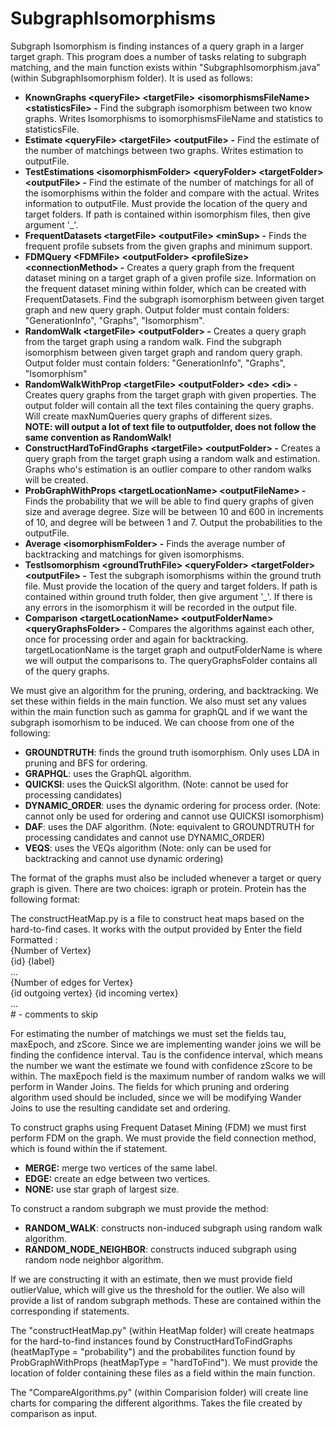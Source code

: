 # SubgraphIsomorphisms

Subgraph Isomorphism is finding instances of a query graph in a larger target graph.  This program does a number of tasks relating to subgraph matching, and the main function exists within "SubgraphIsomorphism.java" (within SubgraphIsomorphism folder).  It is used as follows: <br />
- **KnownGraphs \<queryFile\> \<targetFile\> \<isomorphismsFileName\> \<statisticsFile\> -**
Find the subgraph isomorphism between two know graphs. Writes Isomorphisms to isomorphismsFileName and statistics to statisticsFile.<br />
- **Estimate \<queryFile\> \<targetFile\> \<outputFile\> -**
Find the estimate of the number of matchings between two graphs. Writes estimation to outputFile. <br />
- **TestEstimations \<isomorphismFolder\> \<queryFolder\> \<targetFolder\> \<outputFile\> -**
Find the estimate of the number of matchings for all of the isomorphisms within the folder and compare with the actual. Writes information to outputFile. Must provide the location of the query and target folders.  If path is contained within 
isomorphism files, then give argument '\_'. <br />
- **FrequentDatasets \<targetFile\> \<outputFile\> \<minSup\> -**
Finds the frequent profile subsets from the given graphs and minimum support. <br /> 
- **FDMQuery \<FDMFile\> \<outputFolder\> \<profileSize\> \<connectionMethod\> -**
Creates a query graph from the frequent dataset mining on a target graph of a given profile size. Information on the frequent dataset mining within folder, which can be created with FrequentDatasets.
Find the subgraph isomorphism between given target graph and new query graph. Output folder must contain folders: "GenerationInfo", "Graphs", "Isomorphism".<br />
- **RandomWalk \<targetFile\> \<outputFolder\> -**
Creates a query graph from the target graph using a random walk. Find the subgraph isomorphism between given target graph and random query graph.
Output folder must contain folders: "GenerationInfo", "Graphs", "Isomorphism"<br />
- **RandomWalkWithProp \<targetFile\> \<outputFolder\> \<de\> \<di\> -**
Creates query graphs from the target graph with given properties.  The output folder will contain all the text files containing the query graphs. Will create maxNumQueries query graphs of different sizes.  <br />
**NOTE: will output a lot of text file to outputfolder, does not follow the same convention as RandomWalk!** <br/>
- **ConstructHardToFindGraphs \<targetFile\> \<outputFolder\> -**
Creates a query graph from the target graph using a random walk and estimation. Graphs who's estimation is an outlier compare to other random walks will be created.<br />
- **ProbGraphWithProps \<targetLocationName\> \<outputFileName\> -**
Finds the probability that we will be able to find query graphs of given size and average degree.  Size will be between 10 and 600 in increments of 10, and degree will be between 1 and 7.  Output the probabilities to the outputFile. <br/>
- **Average \<isomorphismFolder\> -**
Finds the average number of backtracking and matchings for given isomorphisms.<br />
- **TestIsomorphism \<groundTruthFile\> \<queryFolder\> \<targetFolder\> \<outputFile\> -**
Test the subgraph isomorphisms within the ground truth file. Must provide the location of the query and target folders.  If path is contained within ground truth folder, then give argument '\_'. If there is any errors in the isomorphism it will be recorded in the output file. <br />
- **Comparison \<targetLocationName\> \<outputFolderName\> \<queryGraphsFolder\> -**
Compares the algorithms against each other, once for processing order and again for backtracking. targetLocationName is the target graph and outputFolderName is where we will output the comparisons to.  The queryGraphsFolder contains all of the query graphs.

We must give an algorithm for the pruning, ordering, and backtracking.  We set these within fields in the main function.  We also must set any values within the main function such as gamma for graphQL and if we want the subgraph isomorhism to be induced.  We can choose from one of the following:<br />
- **GROUNDTRUTH**: finds the ground truth isomorphism.  Only uses LDA in pruning and BFS for ordering.<br />
- **GRAPHQL**: uses the GraphQL algorithm.<br />
- **QUICKSI**: uses the QuickSI algorithm. (Note: cannot be used for processing candidates)<br />
- **DYNAMIC_ORDER**: uses the dynamic ordering for process order. (Note: cannot only be used for ordering and cannot use QUICKSI isomorphism)<br />
- **DAF**: uses the DAF algorithm. (Note: equivalent to GROUNDTRUTH for processing candidates and cannot use DYNAMIC_ORDER)<br />
- **VEQS**: uses the VEQs algorithm (Note: only can be used for backtracking and cannot use dynamic ordering)<br />

The format of the graphs must also be included whenever a target or query graph is given.  There are two choices: igraph or protein.  Protein has the following format:<br />

The constructHeatMap.py is a file to construct heat maps based on the hard-to-find cases.  It works with the output provided by   Enter the field 
Formatted :<br />
{Number of Vertex}<br />
{id} {label} <br />
... <br />
{Number of edges for Vertex}<br />
{id outgoing vertex} {id incoming vertex}<br />
...<br />
\# - comments to skip

For estimating the number of matchings we must set the fields tau, maxEpoch, and zScore.  Since we are implementing wander joins we will be finding the confidence interval.  Tau is the confidence interval, which means the number we want the estimate we found with confidence zScore to be within.  The maxEpoch field is the maximum number of random walks we will perform in Wander Joins.
The fields for which pruning and ordering algorithm used should be included, since we will be modifying Wander Joins to use the resulting candidate set and ordering.

To construct graphs using Frequent Dataset Mining (FDM) we must first perform FDM on the graph.  We must provide the field connection method, which is found within the if statement.  <br />
- **MERGE:** merge two vertices of the same label.
- **EDGE:** create an edge between two vertices.
- **NONE:** use star graph of largest size.

To construct a random subgraph we must provide the method: 
- **RANDOM_WALK**: constructs non-induced subgraph using random walk algorithm. 
- **RANDOM_NODE_NEIGHBOR**: constructs induced subgraph using random node neighbor algorithm.

If we are constructing it with an estimate, then we must provide field outlierValue, which will give us the threshold for the outlier.  We also will provide a list of random subgraph methods.  These are contained within the corresponding if statements.

The "constructHeatMap.py" (within HeatMap folder) will create heatmaps for the hard-to-find instances found by ConstructHardToFindGraphs (heatMapType = "probability") and the probabilites function found by ProbGraphWithProps (heatMapType = "hardToFind").  We must provide the location of folder containing these files as a field within the main function.

The "CompareAlgorithms.py" (within Comparision folder) will create line charts for comparing the different algorithms.  Takes the file created by comparison as input.
